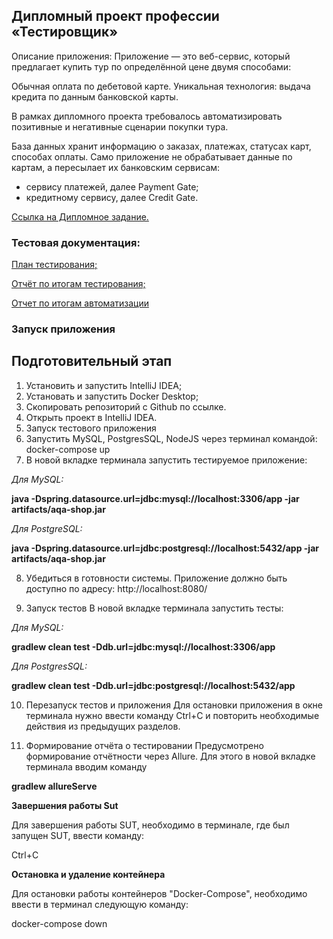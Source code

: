 ## Дипломный проект профессии «Тестировщик»

Описание приложения:
Приложение — это веб-сервис, который предлагает купить тур по определённой цене двумя способами:

Обычная оплата по дебетовой карте.
Уникальная технология: выдача кредита по данным банковской карты.

В рамках дипломного проекта требовалось  автоматизировать позитивные и негативные сценарии покупки тура.

База данных хранит информацию о заказах, платежах, статусах карт, способах оплаты.
Само приложение не обрабатывает данные по картам, а пересылает их банковским сервисам:
- сервису платежей, далее Payment Gate;
- кредитному сервису, далее Credit Gate.


[Ссылка на Дипломное задание.](https://github.com/netology-code/qa-diploma)

### Тестовая документация:
[План тестирования;](https://github.com/SomeName44/DiplomProject/blob/main/Plan.md)

[Отчёт по итогам тестирования;](https://github.com/SomeName44/DiplomQA/blob/main/Report.md)

[Отчет по итогам автоматизации](https://github.com/SomeName44/DiplomQA/blob/main/Summary.md)

### Запуск приложения
## Подготовительный этап
1. Установить и запустить IntelliJ IDEA;
2. Установать и запустить Docker Desktop;
3. Скопировать репозиторий с Github по ссылке.
4. Открыть проект в IntelliJ IDEA.
5. Запуск тестового приложения
6. Запустить MySQL, PostgresSQL, NodeJS через терминал командой:
docker-compose up
7. В новой вкладке терминала запустить тестируемое приложение:

_Для MySQL:_

**java -Dspring.datasource.url=jdbc:mysql://localhost:3306/app -jar artifacts/aqa-shop.jar**

_Для PostgreSQL:_

**java -Dspring.datasource.url=jdbc:postgresql://localhost:5432/app -jar artifacts/aqa-shop.jar**

8. Убедиться в готовности системы. Приложение должно быть доступно по адресу:
http://localhost:8080/

9. Запуск тестов
В новой вкладке терминала запустить тесты:

_Для MySQL:_

**gradlew clean test -Ddb.url=jdbc:mysql://localhost:3306/app**

_Для PostgresSQL:_

**gradlew clean test -Ddb.url=jdbc:postgresql://localhost:5432/app**

10. Перезапуск тестов и приложения
Для остановки приложения в окне терминала нужно ввести команду Ctrl+С и повторить необходимые действия из предыдущих разделов.

11. Формирование отчёта о тестировании
Предусмотрено формирование отчётности через Allure. Для этого в новой вкладке терминала вводим команду

**gradlew allureServe**

**Завершения работы Sut**

Для завершения работы SUT, необходимо в терминале, где был запущен SUT, ввести команду:

Ctrl+C

**Остановка и удаление контейнера**

Для остановки работы контейнеров "Docker-Compose", необходимо ввести в терминал следующую команду:

docker-compose down